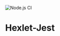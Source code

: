 ![Node.js CI](https://github.com/inger-na/Hexlet-Jest-/workflows/Node.js%20CI/badge.svg)
# Hexlet-Jest
